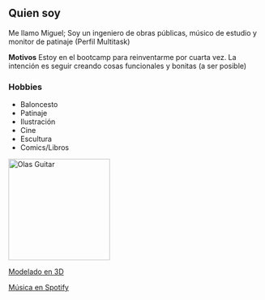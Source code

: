 ## Quien soy

Me llamo Miguel; Soy un ingeniero de obras públicas, músico de estudio y monitor de patinaje (Perfil Multitask)

**Motivos**
Estoy en el bootcamp para reinventarme por cuarta vez. La intención es seguir creando cosas funcionales y bonitas (a ser posible)

### Hobbies
* Baloncesto
* Patinaje 
* Ilustración
* Cine
* Escultura
* Comics/Libros


<img src="assets\InShot_20180826_141324135.jpg" width=200px alt="Olas Guitar">


<a href="https://www.instagram.com/p/B19chEHiL8Z">Modelado en 3D

<a href="https://open.spotify.com/artist/72O7A8lThFEDRGqJYkPlAH">Música en Spotify
  
  
  
  


